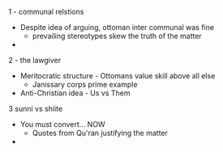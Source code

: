 1 - communal relstions
- Despite idea of arguing, ottoman inter communal was fine
	- prevailing stereotypes skew the truth of the matter
- 

2 - the lawgiver
- Meritocratic structure - Ottomans value skill above all else
	- Janissary corps prime example
- Anti-Christian idea - Us vs Them

3 sunni vs shiite
- You must convert... NOW
	- Quotes from Qu'ran justifying the matter
- 